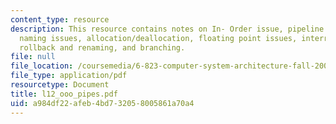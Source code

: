 ```yaml
---
content_type: resource
description: This resource contains notes on In- Order issue, pipeline issues, register
  naming issues, allocation/deallocation, floating point issues, interrupts, exeptions,
  rollback and renaming, and branching.
file: null
file_location: /coursemedia/6-823-computer-system-architecture-fall-2005/a984df22afeb4bd732058005861a70a4_l12_ooo_pipes.pdf
file_type: application/pdf
resourcetype: Document
title: l12_ooo_pipes.pdf
uid: a984df22-afeb-4bd7-3205-8005861a70a4
---
```

